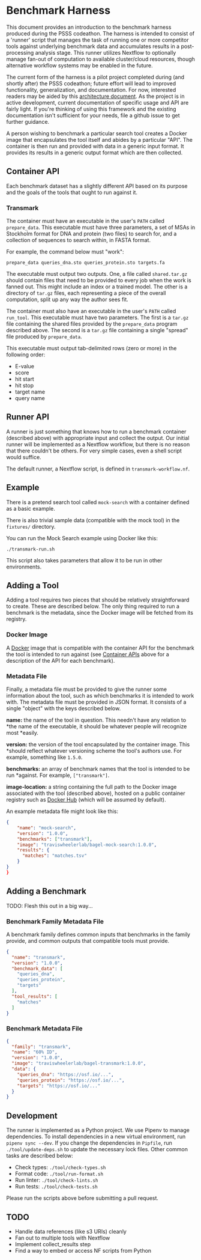 # Benchmark Harness

This document provides an introduction to the benchmark harness produced during
the PSSS codeathon. The harness is intended to consist of a 'runner' script that
manages the task of running one or more competitor tools against underlying
benchmark data and accumulates results in a post-processing analysis stage. This
runner utilizes Nextflow to optionally manage fan-out of computation to
available cluster/cloud resources, though alternative workflow systems may be
enabled in the future. 

The current form of the harness is a pilot project completed during (and shortly
after) the PSSS codeathon; future effort will lead to improved functionality,
generalization, and documentation. For now, interested readers may be aided by
this [architecture document](harness_architecture_draft.pdf).  As the project is
in active development, current documentation of specific usage and API are
fairly light. If you're thinking of using this framework and the existing
documentation isn't sufficient for your needs, file a github issue to get
further guidance. 

A person wishing to benchmark a particular search tool creates a Docker image
that encapsulates the tool itself and abides by a particular "API". The
container is then run and provided with data in a generic input format. It
provides its results in a generic output format which are then collected.

## Container API

Each benchmark dataset has a slightly different API based on its purpose and the
goals of the tools that ought to run against it.

### Transmark

The container must have an executable in the user's `PATH` called
`prepare_data`. This executable must have three parameters, a set of MSAs in
Stockholm format for DNA and protein (two files) to search for, and a collection
of sequences to search within, in FASTA format.

For example, the command below must "work":

```
prepare_data queries_dna.sto queries_protein.sto targets.fa
```

The executable must output two outputs. One, a file called `shared.tar.gz`
should contain files that need to be provided to every job when the work is
fanned out. This might include an index or a trained model. The other is a
directory of `tar.gz` files, each representing a piece of the overall
computation, split up any way the author sees fit.

The container must also have an executable in the user's `PATH` called
`run_tool`. This executable must have two parameters. The first is a `tar.gz`
file containing the shared files provided by the `prepare_data` program
described above. The second is a `tar.gz` file containing a single "spread" file
produced by `prepare_data`.

This executable must output tab-delimited rows (zero or more) in the following
order:

  * E-value
  * score
  * hit start
  * hit stop
  * target name
  * query name

## Runner API

A runner is just something that knows how to run a benchmark container
(described above) with appropriate input and collect the output. Our initial
runner will be implemented as a Nextflow workflow, but there is no reason that
there couldn't be others. For very simple cases, even a shell script would
suffice.

The default runner, a Nextflow script, is defined in `transmark-workflow.nf`.

## Example

There is a pretend search tool called `mock-search` with a container defined as
a basic example.

There is also trivial sample data (compatible with the mock tool) in the
`fixtures/` directory.

You can run the Mock Search example using Docker like this:

```
./transmark-run.sh
```

This script also takes parameters that allow it to be run in other environments.

## Adding a Tool

Adding a tool requires two pieces that should be relatively straightforward to
create. These are described below. The only thing required to run a benchmark is
the metadata, since the Docker image will be fetched from its registry.

### Docker Image

A [Docker](http://docker.com) image that is compatible with the container API
for the benchmark the tool is intended to run against (see
[Container APIs](#Container-APIs) above for a description of the API for
each benchmark).

### Metadata File

Finally, a metadata file must be provided to give the runner some information
about the tool, such as which benchmarks it is intended to work with. The
metadata file must be provided in JSON format. It consists of a single "object"
with the keys described below.

**name:** the name of the tool in question. This needn't have any relation to
*the name of the executable, it should be whatever people will recognize most
*easily.

**version:** the version of the tool encapsulated by the container image. This
*should reflect whatever versioning scheme the tool's authors use. For example,
something like `1.5.0`.

**benchmarks:** an array of benchmark names that the tool is intended to be run
*against. For example, `["transmark"]`.

**image-location:** a string containing the full path to the Docker image
associated with the tool (described above), hosted on a public container
registry such as [Docker Hub](http://dockerhub.com) (which will be assumed by
default).

An example metadata file might look like this:

```json
{
    "name": "mock-search",
    "version": "1.0.0",
    "benchmarks": ["transmark"],
    "image": "traviswheelerlab/bagel-mock-search:1.0.0",
    "results": {
      "matches": "matches.tsv"
    }
}
}

```

## Adding a Benchmark

TODO: Flesh this out in a big way...

### Benchmark Family Metadata File

A benchmark family defines common inputs that benchmarks in the family provide,
and common outputs that compatible tools must provide.

```json
{
  "name": "transmark",
  "version": "1.0.0",
  "benchmark_data": [
    "queries_dna",
    "queries_protein",
    "targets"
  ],
  "tool_results": [
    "matches"
  ]
}
```

### Benchmark Metadata File

```json
{
  "family": "transmark",
  "name": "60% ID",
  "version": "1.0.0",
  "image": "traviswheelerlab/bagel-transmark:1.0.0",
  "data": {
    "queries_dna": "https://osf.io/...",
    "queries_protein": "https://osf.io/...",
    "targets": "https://osf.io/..."
  }
}
```

## Development

The runner is implemented as a Python project. We use Pipenv to manage
dependencies. To install dependencies in a new virtual environment, run `pipenv
sync --dev`. If you change the dependencies in `Pipfile`, run
`./tool/update-deps.sh` to update the necessary lock files. Other common tasks
are described below:

  * Check types: `./tool/check-types.sh`
  * Format code: `./tool/run-format.sh`
  * Run linter: `./tool/check-lints.sh`
  * Run tests: `./tool/check-tests.sh`

Please run the scripts above before submitting a pull request.

## TODO

  * Handle data references (like s3 URIs) cleanly
  * Fan out to multiple tools with Nextflow
  * Implement collect_results step
  * Find a way to embed or access NF scripts from Python
